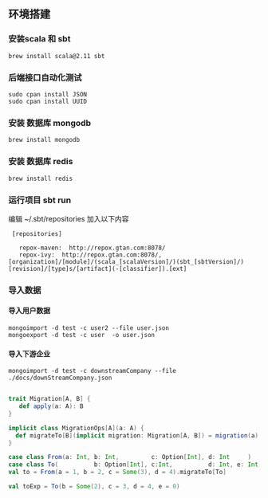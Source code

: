 ## 环境搭建


### 安装scala 和 sbt 

``` brew install scala@2.11 sbt ```

### 后端接口自动化测试
```
sudo cpan install JSON
sudo cpan install UUID
```

### 安装 数据库 mongodb
```brew install mongodb```
 
### 安装 数据库 redis
```brew install redis```



### 运行项目 sbt run

编辑  ~/.sbt/repositories 加入以下内容

```
 [repositories]
 
   repox-maven:  http://repox.gtan.com:8078/
   repox-ivy:  http://repox.gtan.com:8078/, [organization]/[module]/(scala_[scalaVersion]/)(sbt_[sbtVersion]/)[revision]/[type]s/[artifact](-[classifier]).[ext]

```



### 导入数据

#### 导入用户数据
```
mongoimport -d test -c user2 --file user.json
mongoexport -d test -c user  -o user.json
```


#### 导入下游企业
``` mongoimport -d test -c downstreamCompany --file ./docs/downStreamCompany.json ```


```scala

trait Migration[A, B] {
   def apply(a: A): B
}

implicit class MigrationOps[A](a: A) {
  def migrateTo[B](implicit migration: Migration[A, B]) = migration(a)
}

case class From(a: Int, b: Int,         c: Option[Int], d: Int     )
case class To(          b: Option[Int], c:Int,          d: Int, e: Int)
val to = From(a = 1, b = 2, c = Some(3), d = 4).migrateTo[To]

val toExp = To(b = Some(2), c = 3, d = 4, e = 0)

```
